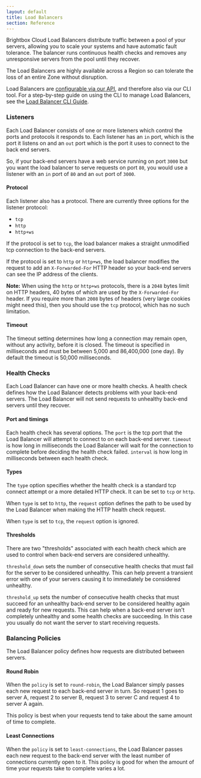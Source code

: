 ```yaml
---
layout: default
title: Load Balancers
section: Reference
---
```


Brightbox Cloud Load Balancers distribute traffic between a pool of your servers, allowing you to scale your systems and have automatic fault tolerance. The balancer runs continuous health checks and removes any unresponsive servers from the pool until they recover.

The Load Balancers are highly available across a Region so can tolerate the loss of an entire Zone without disruption.

Load Balancers are [configurable via our API](https://api.gb1.brightbox.com/1.0/#load_balancer), and therefore also via our CLI tool.  For a step-by-step guide on using the CLI to manage Load Balancers, see the [Load Balancer CLI Guide](/guides/cli/load-balancers/).

### Listeners

Each Load Balancer consists of one or more listeners which control the ports
and protocols it responds to. Each listener has an `in` port, which is
the port it listens on and an `out` port which is the port it uses to connect
to the back end servers.

So, if your back-end servers have a web service running on port `3000` but
you want the load balancer to serve requests on port `80`, you would use a
listener with an `in` port of `80` and an `out` port of `3000`.

#### Protocol

Each listener also has a protocol. There are currently three options for the
listener protocol:

* `tcp`
* `http`
* `http+ws`

If the protocol is set to `tcp`, the load balancer makes a straight 
unmodified tcp connection to the back-end servers.

If the protocol is set to `http` or `http+ws`, the load balancer modifies
the request to add an `X-Forwarded-For` HTTP header so your back-end servers
can see the IP address of the clients.

**Note:** When using the `http` or `http+ws` protocols, there is a `2048` bytes limit
on HTTP headers, 40 bytes of which are used by the `X-Forwarded-For` header.
If you require more than `2008` bytes of headers (very large cookies might
need this), then you should use the `tcp` protocol, which has no such
limitation.

#### Timeout

The timeout setting determines how long a connection may remain open, without any activity, before it is closed.  The timeout is specified in milliseconds and must be between 5,000 and 86,400,000 (one day). By default the timeout is 50,000 milliseconds.

### Health Checks

Each Load Balancer can have one or more health checks.  A health check defines how the Load Balancer detects problems with your back-end servers.  The Load Balancer will not send requests to unhealthy back-end servers until they recover.

#### Port and timings
Each health check has several options. The `port` is the tcp port that the Load Balancer will attempt to connect to on each back-end server. `timeout` is how long in milliseconds the Load Balancer will wait for the connection to complete before deciding the health check failed. `interval` is how long in milliseconds between each health check.

#### Types

The `type` option specifies whether the health check is a standard tcp connect attempt or a more detailed HTTP check.  It can be set to `tcp` or `http`.

When `type` is set to `http`, the `request` option defines the path to be used by the Load Balancer when making the HTTP health check request.

When `type` is set to `tcp`, the `request` option is ignored.


#### Thresholds

There are two "thresholds" associated with each health check which are used to control when back-end servers are considered unhealthy.

`threshold_down` sets the number of consecutive health checks that must fail for the server to be considered unhealthy.  This can help prevent a transient error with one of your servers causing it to immediately be considered unhealthy.

`threshold_up` sets the number of consecutive health checks that must succeed for an unhealthy back-end server to be considered healthy again and ready for new requests.  This can help when a back-end server isn't completely unhealthy and some health checks are succeeding. In this case you usually do not want the server to start receiving requests.

### Balancing Policies

The Load Balancer policy defines how requests are distributed between servers.

#### Round Robin

When the `policy` is set to `round-robin`, the Load Balancer simply passes each new request to each back-end server in turn.  So request 1 goes to server A, request 2 to server B, request 3 to server C and request 4 to server A again.

This policy is best when your requests tend to take about the same amount of time to complete.

#### Least Connections

When the `policy` is set to `least-connections`, the Load Balancer passes each new request to the back-end server with the least number of connections currently open to it.  This policy is good for when the amount of time your requests take to complete varies a lot.

